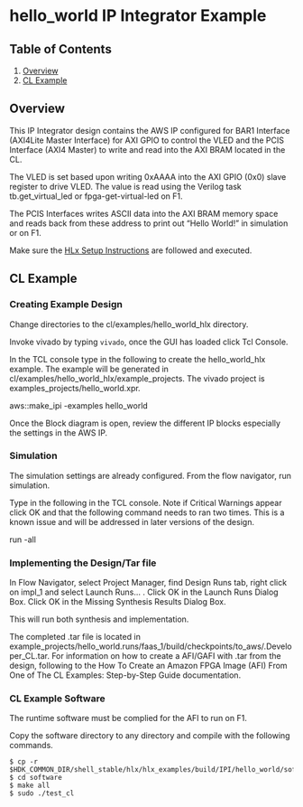 # hello\_world IP Integrator Example

## Table of Contents

1. [Overview](#overview)
2. [CL Example](#hlx)


<a name="overview"></a>
## Overview

This IP Integrator design contains the AWS IP configured for BAR1 Interface (AXI4Lite Master Interface) for AXI GPIO to control the VLED and the PCIS Interface (AXI4 Master) to write and read into the AXI BRAM located in the CL.

The VLED is set based upon writing 0xAAAA into the AXI GPIO (0x0) slave register to drive VLED.  The value is read using the Verilog task tb.get\_virtual\_led or fpga-get-virtual-led on F1.

The PCIS Interfaces writes ASCII data into the AXI BRAM memory space and reads back from these address to print out “Hello World!” in simulation or on F1.

Make sure the [HLx Setup Instructions](../../../../hdk/docs/IPI_GUI_Vivado_Setup.md) are followed and executed.

<a name="hlx"></a>
## CL Example


### Creating Example Design

Change directories to the cl/examples/hello\_world\_hlx directory.

Invoke vivado by typing `vivado`, once the GUI has loaded click Tcl Console.

In the TCL console type in the following to create the hello\_world\_hlx example.  The example will be generated in cl/examples/hello\_world\_hlx/example\_projects.  The vivado project is examples\_projects/hello\_world.xpr.

aws::make\_ipi -examples hello\_world

Once the Block diagram is open, review the different IP blocks especially the settings in the AWS IP.

### Simulation

The simulation settings are already configured. From the flow navigator, run simulation.  

Type in the following in the TCL console.  Note if Critical Warnings appear click OK and that the following command needs to ran two times.  This is a known issue and will be addressed in later versions of the design.

run -all

### Implementing the Design/Tar file

In Flow Navigator, select Project Manager, find Design Runs tab, right click on impl\_1 and select Launch Runs… . Click OK in the Launch Runs Dialog Box.  Click OK in the Missing Synthesis Results Dialog Box.

This will run both synthesis and implementation.

The completed .tar file is located in example\_projects/hello_world.runs/faas\_1/build/checkpoints/to\_aws/<timestamp>.Developer\_CL.tar.  For information on how to create a AFI/GAFI with .tar from the design, following to the How To Create an Amazon FPGA Image (AFI) From One of The CL Examples: Step-by-Step Guide documentation.

### CL Example Software

The runtime software must be complied for the AFI to run on F1.

Copy the software directory to any directory and compile with the following commands.

    $ cp -r $HDK_COMMON_DIR/shell_stable/hlx/hlx_examples/build/IPI/hello_world/software
    $ cd software
    $ make all
    $ sudo ./test_cl
